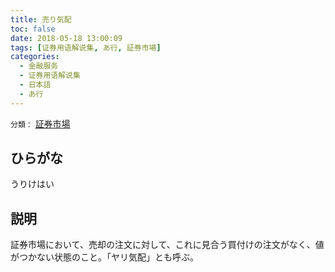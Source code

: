 ```yaml
---
title: 売り気配
toc: false
date: 2018-05-18 13:00:09
tags: [证券用语解说集, あ行, 証券市場]
categories:
  - 金融服务
  - 证券用语解说集
  - 日本語
  - あ行
---
```


`分類：` [証券市場](/tags/証券市場/)

## ひらがな

うりけはい

## 説明

証券市場において、売却の注文に対して、これに見合う買付けの注文がなく、値がつかない状態のこと。「ヤリ気配」とも呼ぶ。
